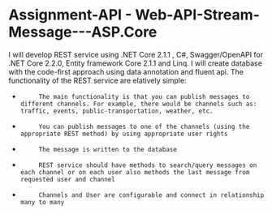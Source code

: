 # Assignment-API -  Web-API-Stream-Message---ASP.Core

I will develop REST service using .NET Core 2.1.1 , C#, Swagger/OpenAPI for .NET Core 2.2.0, Entity framework Core 2.1.1 and Linq.
I will create database with the code-first approach using  data annotation and fluent api. 
The functionality of the REST service are elatively simple:

-          The main functionality is that you can publish messages to different channels. For example, there would be channels such as: traffic, events, public-transportation, weather, etc.

-          You can publish messages to one of the channels (using the appropriate REST method) by using appropriate user rights

-          The message is written to the database

-          REST service should have methods to search/query messages on each channel or on each user also methods the last message from requested user and channel

-          Channels and User are configurable and connect in relationship many to many
